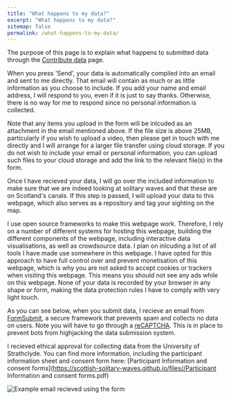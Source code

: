 ```yaml
---
title: "What happens to my data?"
excerpt: "What happens to my data?"
sitemap: false
permalink: /what-happens-to-my-data/
---
```

<script async src="https://widget.websitevoice.com/xhBdUJNpEQ5ssC9QTAtj0w"></script>
<script>
  window.wvData=window.wvData||{};function wvtag(a,b){wvData[a]=b;}
  wvtag('id', 'xhBdUJNpEQ5ssC9QTAtj0w');
  wvtag('gender', 'female');
  wvtag('widget-style', {
    className: 'wv-circle-small',
    backgroundColor: '#F6F6F6',
    contrast: 'wv-contrast-light'
  });
</script>
The purpose of this page is to explain what happens to submitted data through the [Contribute data](/submit-data) page. 

When you press 'Send', your data is automatically compiled into an email and sent to me directly. That email will contain as much or as little information as you choose to include. If you add your name and email address, I will respond to you, even if it is just to say thanks. Otherwise, there is no way for me to respond since no personal information is collected. 

Note that any items you upload in the form will be inlcuded as an attachment in the email mentioned above. If the file size is above 25MB, particularly if you wish to upload a video, then please get in touch with me directly and I will arrange for a larger file transfer using cloud storage. If you do not wish to include your email or personal information, you can upload such files to your cloud storage and add the link to the relevant file(s) in the form.

Once I have recieved your data, I will go over the included information to make sure that we are indeed looking at solitary waves and that these are on Scotland's canals. If this step is passed, I will upload your data to this webpage, which also serves as a repository and tag your sighting on the map.

I use open source frameworks to make this webpage work. Therefore, I rely on a number of different systems for hosting this webpage, building the different components of the webpage, including interactive data visualisations, as well as crowdsource data. I plan on inlcuding a list of all tools I have made use somewhere in this webpage. I have opted for this approach to have full control over and prevent monetisation of this webpage, which is why you are not asked to accept cookies or trackers when visiting this webpage. This means you should not see any ads while on this webpage. None of your data is recorded by your browser in any shape or form, making the data protection rules I have to comply with very light touch.

As you can see below, when you submit data, I recieve an email from [FormSubmit](https://formsubmit.co/), a secure framework that prevents spam and collects no data on users. Note you will have to go through a [reCAPTCHA](https://www.google.com/recaptcha/about/). This is in place to prevent bots from highjacking the data submission system.

I recieved ethical approval for collecting data from the University of Strathclyde. You can find more information, including the participant information sheet and consent form here: [Participant Information and consent forms](https://scottish-solitary-waves.github.io/files//Participant Information and consent forms.pdf)

![Example email recieved using the form](https://user-images.githubusercontent.com/108955232/178751630-49820233-37e7-40f9-b82b-594d32c46889.png)


